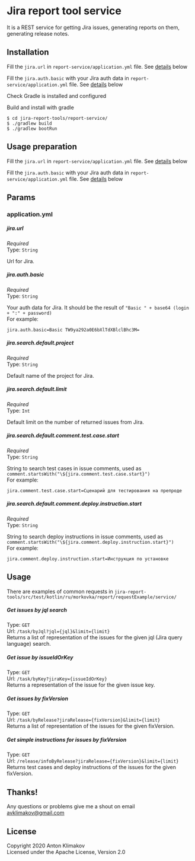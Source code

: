 # Jira report tool service

It is a REST service for getting Jira issues, generating reports on them, generating release notes.

## Installation

Fill the `jira.url` in `report-service/application.yml` file. See [details](#jiraurl) below

Fill the `jira.auth.basic` with your Jira auth data in `report-service/application.yml` file. See [details](#jiraauthbasic) below

Check Gradle is installed and configured

Build and install with gradle
```
$ cd jira-report-tools/report-service/
$ ./gradlew build
$ ./gradlew bootRun
```

## Usage preparation

Fill the `jira.url` in `report-service/application.yml` file. See [details](#jiraurl) below

Fill the `jira.auth.basic` with your Jira auth data in `report-service/application.yml` file. See [details](#jiraauthbasic) below

## Params

### application.yml

##### jira.url

*Required*\
Type: `String`

Url for Jira.

##### jira.auth.basic

*Required*\
Type: `String`

Your auth data for Jira. It should be the result of `"Basic " + base64 (login + ":" + password)`\
For example: 
```
jira.auth.basic=Basic TW9ya292a0E6bXlTdXBlclBhc3M=
```

##### jira.search.default.project

*Required*\
Type: `String`

Default name of the project for Jira.

##### jira.search.default.limit

*Required*\
Type: `Int`

Default limit on the number of returned issues from Jira.

##### jira.search.default.comment.test.case.start

*Required*\
Type: `String`

String to search test cases in issue comments, used as `comment.startsWith("\${jira.comment.test.case.start}")`\
For example: 
```
jira.comment.test.case.start=Сценарий для тестирования на препроде
```

##### jira.search.default.comment.deploy.instruction.start

*Required*\
Type: `String`

String to search deploy instructions in issue comments, used as `comment.startsWith("\${jira.comment.deploy.instruction.start}")`\
For example: 
```
jira.comment.deploy.instruction.start=Инструкция по установке
```

## Usage

There are examples of common requests in `jira-report-tools/src/test/kotlin/ru/morkovka/report/requestExample/service/`

##### Get issues by jql search

Type: `GET`\
Url: `/task/byJql?jql={jql}&limit={limit}`\
Returns a list of representation of the issues for the given jql (Jira query language) search.

##### Get issue by issueIdOrKey

Type: `GET`\
Url: `/task/byKey?jiraKey={issueIdOrKey}`\
Returns a representation of the issue for the given issue key.

##### Get issues by fixVersion

Type: `GET`\
Url: `/task/byRelease?jiraRelease={fixVersion}&limit={limit}`\
Returns a list of representation of the issues for the given fixVersion.

##### Get simple instructions for issues by fixVersion

Type: `GET`\
Url: `/release/infoByRelease?jiraRelease={fixVersion}&limit={limit}`\
Returns test cases and deploy instructions of the issues for the given fixVersion.

## Thanks!
Any questions or problems give me a shout on email avklimakov@gmail.com

## License
Copyright 2020 Anton Klimakov\
Licensed under the Apache License, Version 2.0